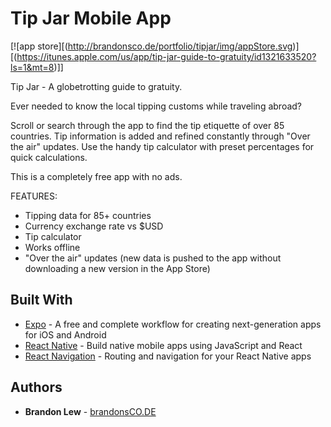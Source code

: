 # Tip Jar Mobile App

[![app store][(http://brandonsco.de/portfolio/tipjar/img/appStore.svg)][(https://itunes.apple.com/us/app/tip-jar-guide-to-gratuity/id1321633520?ls=1&mt=8)]]

Tip Jar - A globetrotting guide to gratuity.

Ever needed to know the local tipping customs while traveling abroad?

Scroll or search through the app to find the tip etiquette of over 85 countries. Tip information is added and refined constantly through "Over the air" updates. Use the handy tip calculator with preset percentages for quick calculations.

This is a completely free app with no ads.

FEATURES:
* Tipping data for 85+ countries
* Currency exchange rate vs $USD
* Tip calculator
* Works offline
* "Over the air" updates (new data is pushed to the app without downloading a new version in the App Store)

## Built With

* [Expo](https://expo.io) - A free and complete workflow for creating next-generation apps for iOS and Android
* [React Native](https://facebook.github.io/react-native/) - Build native mobile apps using JavaScript and React
* [React Navigation](https://reactnavigation.org) - Routing and navigation for your React Native apps

## Authors

* **Brandon Lew** - [brandonsCO.DE](http://www.brandonsco.de)
